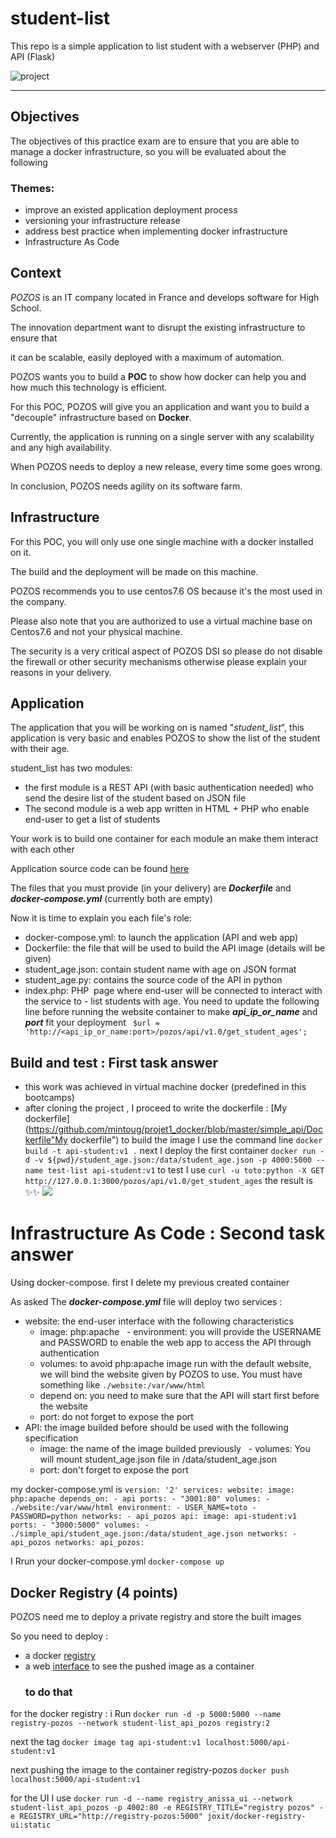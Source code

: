 # student-list 
This repo is a simple application to list student with a webserver (PHP) and API (Flask)

![project](https://user-images.githubusercontent.com/18481009/84582395-ba230b00-adeb-11ea-9453-22ed1be7e268.jpg)


------------


## Objectives

The objectives of this practice exam are to ensure that you are able to manage a docker infrastructure, so you will be evaluated about the following

### Themes:

- improve an existed application deployment process
- versioning your infrastructure release
- address best practice when implementing docker infrastructure
- Infrastructure As Code

## Context


*POZOS*  is an IT company located in France and develops software for High School.

The innovation department want to disrupt the existing infrastructure to ensure that

it can be scalable, easily deployed with a maximum of automation.

POZOS wants you to build a **POC** to show how docker can help you and how much this technology is efficient.

For this POC, POZOS will give you an application and want you to build a "decouple" infrastructure based on **Docker**.

Currently, the application is running on a single server with any scalability and any high availability.

When POZOS needs to deploy a new release, every time some goes wrong.

In conclusion, POZOS needs agility on its software farm.

## Infrastructure

For this POC, you will only use one single machine with a docker installed on it.

The build and the deployment will be made on this machine.

POZOS recommends you to use centos7.6 OS because it's the most used in the company.

Please also note that you are authorized to use a virtual machine base on Centos7.6 and not your physical machine.

The security is a very critical aspect of POZOS DSI so please do not disable the firewall or other security mechanisms otherwise please explain your reasons in your delivery.

## Application


The application that you will be working on is named "*student_list*", this application is very basic and enables POZOS to show the list of the student with their age.

student_list has two modules:

- the first module is a REST API (with basic authentication needed) who send the desire list of the student based on JSON file
- The second module is a web app written in HTML + PHP who enable end-user to get a list of students

Your work is to build one container for each module an make them interact with each other

Application source code can be found [here](https://github.com/diranetafen/student-list.git "here")

The files that you must provide (in your delivery) are ***Dockerfile*** and ***docker-compose.yml***  (currently both are empty)

Now it is time to explain you each file's role:

- docker-compose.yml: to launch the application (API and web app)
- Dockerfile: the file that will be used to build the API image (details will be given)
- student_age.json: contain student name with age on JSON format
- student_age.py: contains the source code of the API in python
- index.php: PHP  page where end-user will be connected to interact with the service to - list students with age. You need to update the following line before running the website container to make ***api_ip_or_name*** and ***port*** fit your deployment
   ` $url = 'http://<api_ip_or_name:port>/pozos/api/v1.0/get_student_ages';`



## Build and test :  First task answer
- this work was achieved in virtual machine docker (predefined in this bootcamps)
- after cloning the project , I proceed to write the dockerfile : [My dockerfile](https://github.com/mintoug/projet1_docker/blob/master/simple_api/Dockerfile"My dockerfile")
to build the image I use the command line
`docker build -t api-student:v1 .`
next I deploy the first container `docker run -d -v ${pwd}/student_age.json:/data/student_age.json -p 4000:5000 --name test-list api-student:v1`
to test I use `curl -u toto:python -X GET http://127.0.0.1:3000/pozos/api/v1.0/get_student_ages`
the result is ✨✨
![](https://github.com/mintoug/projet-1....jpg)


# Infrastructure As Code : Second task answer

Using docker-compose.
first I delete my previous created container

As asked The ***docker-compose.yml*** file will deploy two services :

- website: the end-user interface with the following characteristics
   - image: php:apache
   - environment: you will provide the USERNAME and PASSWORD to enable the web app to access the API through authentication
   - volumes: to avoid php:apache image run with the default website, we will bind the website given by POZOS to use. You must have something like
`./website:/var/www/html`
   - depend on: you need to make sure that the API will start first before the website
   - port: do not forget to expose the port
- API: the image builded before should be used with the following specification
   - image: the name of the image builded previously
   - volumes: You will mount student_age.json file in /data/student_age.json
   - port: don't forget to expose the port

my docker-compose.yml is 
`version: '2'
services:
  website:
    image: php:apache
    depends_on:
      - api
    ports:
      - "3001:80"
    volumes:
      - ./website:/var/www/html
    environment:
      - USER_NAME=toto
      - PASSWORD=python
    networks:
      - api_pozos
  api:
    image: api-student:v1
    ports:
      - "3000:5000"
    volumes:
      - ./simple_api/student_age.json:/data/student_age.json
    networks:
      - api_pozos
networks:
  api_pozos:`   

I Rrun your docker-compose.yml `docker-compose up `



## Docker Registry (4 points)

POZOS need me to deploy a private registry and store the built images

So you need to deploy :

- a docker [registry](https://docs.docker.com/registry/ "registry")
- a web [interface](https://hub.docker.com/r/joxit/docker-registry-ui/ "interface") to see the pushed image as a container
   ### to do that 
for the docker registry : i Run 
`docker run -d -p 5000:5000 --name registry-pozos --network student-list_api_pozos registry:2`

next the tag  `docker image tag api-student:v1 localhost:5000/api-student:v1`

next pushing the image to the container registry-pozos `docker push localhost:5000/api-student:v1`

for the UI I use 
`docker run -d --name registry_anissa_ui --network student-list_api_pozos -p 4002:80 -e REGISTRY_TITLE="registry pozos" -e REGISTRY_URL="http://registry-pozos:5000" joxit/docker-registry-ui:static`


